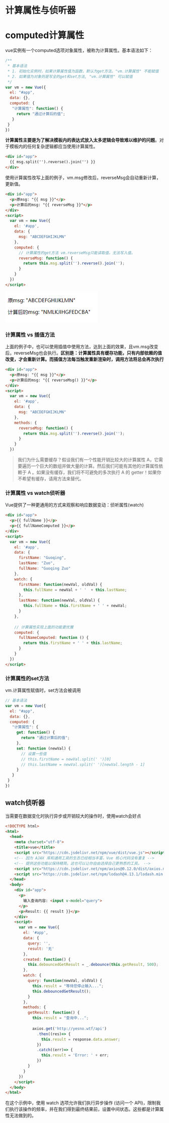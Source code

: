 
# 计算属性与侦听器

# computed计算属性
vue实例有一个computed选项对象属性，被称为计算属性。基本语法如下：
```js
/**
 * 基本语法
 * 1. 初始化实例时，如果计算属性值为函数，默认为get方法。"vm.计算属性" 不能赋值
 * 2. 如果值为对象则是写全的get和set方法, "vm.计算属性" 可以赋值
 */
var vm = new Vue({
  el: "#app",
  data: {},
  computed: {
   "计算属性": function() {
     return "通过计算后的值";
   }
 }
})
```
**计算属性主要是为了解决模板内的表达式放入太多逻辑会导致难以维护的问题**。对于模板内的任何复杂逻辑都应当使用计算属性。
```html
<div id="app">
  {{ msg.split('').reverse().join('') }}
</div>
```
使用计算属性改写上面的例子，vm.msg修改后，reverseMsg会自动重新计算，更新值。
```html
<div id="app">
  <p>原msg: "{{ msg }}"</p>
  <p>计算后的msg: "{{ reverseMsg }}"</p>
</div>
<script>
  var vm = new Vue({
    el: '#app',
    data: {
      msg: "ABCDEFGHIJKLMN"
    },
    computed: {
      // 计算属性的get方法 vm.reverseMsg只能读取值，无法写入值。
      reverseMsg: function() {
        return this.msg.split('').reverse().join('');
      }
    }
  })
</script>
```
![4_0_计算属性.png](images/4_0_计算属性.png)

### 计算属性 vs 插值方法
上面的例子中，也可以使用插值中使用方法，达到上面的效果，且vm.msg改变后，reverseMsg也会执行。**区别是：计算属性具有缓存功能，只有内部依赖的值改变，才会重新计算。而插值方法每当触发重新渲染时，调用方法将总会再次执行**
```html
<div id="app">
  <p>原msg: "{{ msg }}"</p>
  <p>计算后的msg: "{{ reverseMsg() }}"</p>
</div>
<script>
  var vm = new Vue({
    el: '#app',
    data: {
      msg: "ABCDEFGHIJKLMN"
    },
    methods: {
      reverseMsg: function() {
        return this.msg.split('').reverse().join('');
      }
    }
  })
```
> 我们为什么需要缓存？假设我们有一个性能开销比较大的计算属性 A，它需要遍历一个巨大的数组并做大量的计算。然后我们可能有其他的计算属性依赖于 A 。如果没有缓存，我们将不可避免的多次执行 A 的 getter！如果你不希望有缓存，请用方法来替代。

### 计算属性 vs watch侦听器
Vue提供了一种更通用的方式来观察和响应数据变动：侦听属性(watch)
```html
<div id="app">
  <p>{{ fullName }}</p>
  <p>{{ fullNameComputed }}</p>
</div>
<script>
  var vm = new Vue({
    el: '#app',
    data: {
      firstName: "Guoqing",
      lastName: "Zuo",
      fullName: "Guoqing Zuo"
    },
    watch: {
      firstName: function(newVal, oldVal) {
        this.fullName = newVal + ' '  + this.lastName;
      },
      lastName: function(newVal, oldVal) {
        this.fullName = this.firstName + ' ' + newVal;
      }
    },
    
    // 计算属性实现上面的功能更优雅
    computed: {
      fullNameComputed: function () {
        return this.firstName + ' ' + this.lastName;
      }
    }
  })
</script>
```

### 计算属性的set方法
vm.计算属性赋值时，set方法会被调用
```js
// 基本语法
var vm = new Vue({
  el: "#app",
  data: {},
  computed: {
   "计算属性": {
     get: function() {
       return "通过计算后的值";
     },
     set: function (newVal) {
       // 设置一些值
       // this.firstName = newVal.split(' ')[0]
       // this.lastName = newVal.split(' ')[newVal.length - 1]
     }
   }
 }
})
```

## watch侦听器
当需要在数据变化时执行异步或开销较大的操作时，使用watch会好点
```html
<!DOCTYPE html>
<html>
  <head>
    <meta charset="utf-8">
    <title>vue</title>
    <script src="https://cdn.jsdelivr.net/npm/vue/dist/vue.js"></script>
    <!-- 因为 AJAX 库和通用工具的生态已经相当丰富，Vue 核心代码没有重复 -->
    <!-- 提供这些功能以保持精简。这也可以让你自由选择自己更熟悉的工具。 -->
    <script src="https://cdn.jsdelivr.net/npm/axios@0.12.0/dist/axios.min.js"></script>
    <script src="https://cdn.jsdelivr.net/npm/lodash@4.13.1/lodash.min.js"></script>
  </head>
  <body>
    <div id="app">
      <p>
        输入查询内容: <input v-model="query">
      </p>
      <p>Result: {{ result }}</p>
    </div>
    <script>
      var vm = new Vue({
        el: '#app',
        data: {
          query: '',
          result: '无'
        },
        created: function() {
          this.debouncedGetResult = _.debounce(this.getResult, 500);
        },
        watch: {
          query: function(newVal, oldVal) {
            this.result = "等待您停止输入...";
            this.debouncedGetResult();
          }
        },
        methods: {
          getResult: function() {
            this.result = "查询中...";

            axios.get('http://yesno.wtf/api')
              .then((res)=> {
                this.result = response.data.answer;
              })
              .catch((err)=> {
                this.result = 'Error: ' + err;
              })
          }
        }
      })
    </script>
  </body>
</html>
```

在这个示例中，使用 watch 选项允许我们执行异步操作 (访问一个 API)，限制我们执行该操作的频率，并在我们得到最终结果前，设置中间状态。这些都是计算属性无法做到的。